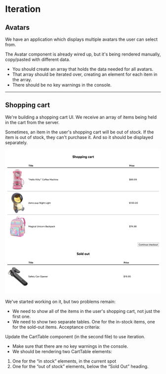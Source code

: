 # Iteration

## Avatars

We have an application which displays multiple avatars the user can select from.

The Avatar component is already wired up, but it's being rendered manually, copy/pasted with different data.

- You should create an array that holds the data needed for all avatars.
- That array should be iterated over, creating an <Avatar /> element for each item in the array.
- There should be no key warnings in the console.

---

## Shopping cart

We're building a shopping cart UI. We receive an array of items being held in the cart from the server.

Sometimes, an item in the user's shopping cart will be out of stock. If the item is out of stock, they can't purchase it. And so it should be displayed separately.

![cart](shopping-cart-mockup.png)

We've started working on it, but two problems remain:

- We need to show all of the items in the user's shopping cart, not just the first one.
- We need to show two separate tables. One for the in-stock items, one for the sold-out items.
  Acceptance criteria:

Update the CartTable component (in the second file) to use iteration.

- Make sure that there are no key warnings in the console.
- We should be rendering two CartTable elements:

1. One for the “in stock” elements, in the current spot
1. One for the “out of stock” elements, below the “Sold Out” heading.
